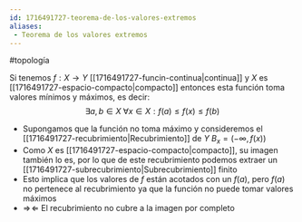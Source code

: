```yaml
---
id: 1716491727-teorema-de-los-valores-extremos
aliases:
 - Teorema de los valores extremos
---
```


#topología 

Si tenemos $f:X\rightarrow Y$ [[1716491727-funcin-continua|continua]] y $X$ es [[1716491727-espacio-compacto|compacto]] entonces esta función toma valores mínimos y máximos, es decir: $$\exists a,b \in X \; \forall x \in X : f(a) \leq f(x) \leq f(b)$$
- Supongamos que la función no toma máximo y consideremos el [[1716491727-recubrimiento|Recubrimiento]] de $Y$ $B_x = (-\infty, f(x))$
- Como $X$ es [[1716491727-espacio-compacto|compacto]], su imagen también lo es, por lo que de este recubrimiento podemos extraer un [[1716491727-subrecubrimiento|Subrecubrimiento]] finito
- Esto implica que los valores de $f$ están acotados con un $f(a)$, pero $f(a)$ no pertenece al recubrimiento ya que la función no puede tomar valores máximos
- $\Rightarrow\!\Leftarrow$ El recubrimiento no cubre a la imagen por completo 

